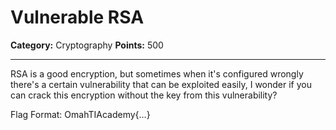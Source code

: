 # Vulnerable RSA

**Category:** Cryptography
**Points:** 500

---

RSA is a good encryption, but sometimes when it's configured wrongly there's a certain vulnerability that can be exploited easily, I wonder if you can crack this encryption without the key from this vulnerability?

Flag Format: OmahTIAcademy{...}
